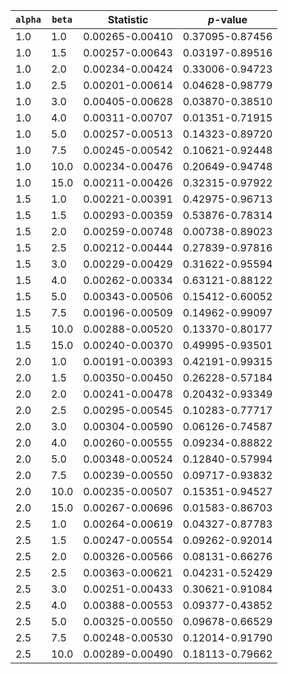 |  `alpha` | `beta` | Statistic | _p_-value |
 ---- | ---- | ---- | ---- |
| 1.0 | 1.0 | 0.00265-0.00410 | 0.37095-0.87456 |
| 1.0 | 1.5 | 0.00257-0.00643 | 0.03197-0.89516 |
| 1.0 | 2.0 | 0.00234-0.00424 | 0.33006-0.94723 |
| 1.0 | 2.5 | 0.00201-0.00614 | 0.04628-0.98779 |
| 1.0 | 3.0 | 0.00405-0.00628 | 0.03870-0.38510 |
| 1.0 | 4.0 | 0.00311-0.00707 | 0.01351-0.71915 |
| 1.0 | 5.0 | 0.00257-0.00513 | 0.14323-0.89720 |
| 1.0 | 7.5 | 0.00245-0.00542 | 0.10621-0.92448 |
| 1.0 | 10.0 | 0.00234-0.00476 | 0.20649-0.94748 |
| 1.0 | 15.0 | 0.00211-0.00426 | 0.32315-0.97922 |
| 1.5 | 1.0 | 0.00221-0.00391 | 0.42975-0.96713 |
| 1.5 | 1.5 | 0.00293-0.00359 | 0.53876-0.78314 |
| 1.5 | 2.0 | 0.00259-0.00748 | 0.00738-0.89023 |
| 1.5 | 2.5 | 0.00212-0.00444 | 0.27839-0.97816 |
| 1.5 | 3.0 | 0.00229-0.00429 | 0.31622-0.95594 |
| 1.5 | 4.0 | 0.00262-0.00334 | 0.63121-0.88122 |
| 1.5 | 5.0 | 0.00343-0.00506 | 0.15412-0.60052 |
| 1.5 | 7.5 | 0.00196-0.00509 | 0.14962-0.99097 |
| 1.5 | 10.0 | 0.00288-0.00520 | 0.13370-0.80177 |
| 1.5 | 15.0 | 0.00240-0.00370 | 0.49995-0.93501 |
| 2.0 | 1.0 | 0.00191-0.00393 | 0.42191-0.99315 |
| 2.0 | 1.5 | 0.00350-0.00450 | 0.26228-0.57184 |
| 2.0 | 2.0 | 0.00241-0.00478 | 0.20432-0.93349 |
| 2.0 | 2.5 | 0.00295-0.00545 | 0.10283-0.77717 |
| 2.0 | 3.0 | 0.00304-0.00590 | 0.06126-0.74587 |
| 2.0 | 4.0 | 0.00260-0.00555 | 0.09234-0.88822 |
| 2.0 | 5.0 | 0.00348-0.00524 | 0.12840-0.57994 |
| 2.0 | 7.5 | 0.00239-0.00550 | 0.09717-0.93832 |
| 2.0 | 10.0 | 0.00235-0.00507 | 0.15351-0.94527 |
| 2.0 | 15.0 | 0.00267-0.00696 | 0.01583-0.86703 |
| 2.5 | 1.0 | 0.00264-0.00619 | 0.04327-0.87783 |
| 2.5 | 1.5 | 0.00247-0.00554 | 0.09262-0.92014 |
| 2.5 | 2.0 | 0.00326-0.00566 | 0.08131-0.66276 |
| 2.5 | 2.5 | 0.00363-0.00621 | 0.04231-0.52429 |
| 2.5 | 3.0 | 0.00251-0.00433 | 0.30621-0.91084 |
| 2.5 | 4.0 | 0.00388-0.00553 | 0.09377-0.43852 |
| 2.5 | 5.0 | 0.00325-0.00550 | 0.09678-0.66529 |
| 2.5 | 7.5 | 0.00248-0.00530 | 0.12014-0.91790 |
| 2.5 | 10.0 | 0.00289-0.00490 | 0.18113-0.79662 |
